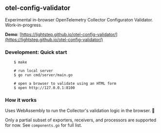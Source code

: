 ## otel-config-validator

Experimental in-browser OpenTelemetry Collector Configuraton Validator. Work-in-progress.

**Demo**: [https://lightstep.github.io/otel-config-validator/](https://lightstep.github.io/otel-config-validator/)

### Development: Quick start

```
    $ make

    # run local server
    $ go run cmd/server/main.go

    # open a browser to validate using an HTML form
    $ open http://127.0.0.1:8100
```

### How it works

Uses WebAssembly to run the Collector's validation logic in the browser. 🤯

Only a partial subset of exporters, receivers, and processors are supported for now. See `components.go` for full list.

